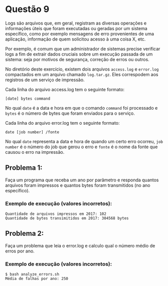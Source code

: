 # Questão 9
Logs são arquivos que, em geral, registram as diversas operações e informações úteis  que foram executadas ou geradas por um sistema específico, como por exemplo mensagens de erro provenientes de uma aplicação, informação de quem solicitou acesso à uma coisa X, etc.

Por exemplo, é comum que um administrador de sistemas precise verificar logs a fim de extrair dados cruciais sobre um execução passada de um sistema: seja por motivos de segurança, correção de erros ou outros.

No diretório deste exercício, existem dois arquivos ```access.log``` e ```error.log``` compactados em um arquivo chamado ```log.tar.gz```. Eles correspodem aos registros de um serviço de impressão.

Cada linha do arquivo access.log tem o seguinte formato:

```[date] bytes command```

No qual ```date``` é a data e hora em que o comando ```command``` foi processado e ```bytes``` é o número de bytes que foram enviados para o serviço.

Cada linha do arquivo error.log tem o seguinte formato:

```date [job number] /fonte```

No qual ```date``` representa a data e hora de quando um certo erro ocorreu, ```job number``` é o número do job que gerou o erro e ```fonte``` é o nome da fonte que causou o erro na impressão.

## Problema 1:
Faça um programa que receba um ano por parâmetro e responda quantos arquivos foram impressos e quantos bytes foram transmitidos (no ano específico).

### Exemplo de execução (valores incorretos):
```$ bash analyze_access.sh 2017
Quantidade de arquivos impressos em 2017: 102
Quantidade de bytes transimitidos em 2017: 304568 bytes
```

## Problema 2:
Faça um problema que leia o error.log e calculo qual o número médio de erros por ano.

### Exemplo de execução (valores incorretos):
```
$ bash analyze_errors.sh
Média de falhas por ano: 250
```

